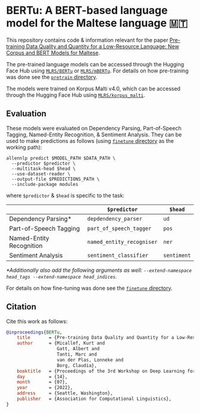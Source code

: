 # BERTu: A BERT-based language model for the Maltese language :malta:

This repository contains code & information relevant for the paper [Pre-training Data Quality and Quantity for a Low-Resource Language: New Corpus and BERT Models for Maltese](https://arxiv.org/abs/2205.10517).

The pre-trained language models can be accessed through the Hugging Face Hub using [`MLRS/BERTu`](https://huggingface.co/MLRS/BERTu) or [`MLRS/mBERTu`](https://huggingface.co/MLRS/mBERTu).
For details on how pre-training was done see the [`pretrain` directory](pretrain).

The models were trained on Korpus Malti v4.0, which can be accessed through the Hugging Face Hub using [`MLRS/korpus_malti`](https://huggingface.co/datasets/MLRS/korpus_malti).


## Evaluation

These models were evaluated on Dependency Parsing, Part-of-Speech Tagging, Named-Entity Recognition, & Sentiment Analysis.
They can be used to make predictions as follows (using [`finetune` directory](finetune) as the working path):

```shell
allennlp predict $MODEL_PATH $DATA_PATH \
  --predictor $predictor \
  --multitask-head $head \
  --use-dataset-reader \
  --output-file $PREDICTIONS_PATH \
  --include-package modules
```
where `$predictor` & `$head` is specific to the task:

|                          | `$predictor`              | `$head`      |
|--------------------------|---------------------------|--------------|
| Dependency Parsing*      | `depdendency_parser`      | `ud`         |
| Part-of-Speech Tagging   | `part_of_speech_tagger`   | `pos`        |
| Named-Entity Recognition | `named_entity_recogniser` | `ner`        |
| Sentiment Analysis       | `sentiment_classifier`    | `sentiment`  |

_*Additionally also add the following arguments as well: `--extend-namespace head_tags --extend-namespace head_indices`._

For details on how fine-tuning was done see the [`finetune` directory](finetune).

## Citation

Cite this work as follows: 

```bibtex
@inproceedings{BERTu,
    title       = {Pre-training Data Quality and Quantity for a Low-Resource Language: New Corpus and {BERT} Models for {M}altese},
    author      = {Micallef, Kurt and
                   Gatt, Albert and
                   Tanti, Marc and
                   van der Plas, Lonneke and
                   Borg, Claudia},
    booktitle   = {Proceedings of the 3rd Workshop on Deep Learning for Low-Resource NLP (DeepLo 2022)},
    day         = {14},
    month       = {07},
    year        = {2022},
    address     = {Seattle, Washington},
    publisher   = {Association for Computational Linguistics},
}
```

